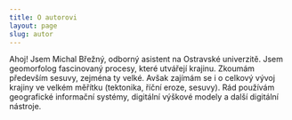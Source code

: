 ```yaml
---
title: O autorovi
layout: page
slug: autor
---
```


Ahoj! Jsem Michal Břežný, odborný asistent na Ostravské univerzitě. Jsem geomorfolog fascinovaný procesy, které utvářejí krajinu. Zkoumám především sesuvy, zejména ty velké. Avšak zajímám se i o celkový vývoj krajiny ve velkém měřítku (tektonika, říční eroze, sesuvy). Rád používám geografické informační systémy, digitální výškové modely a další digitální nástroje.